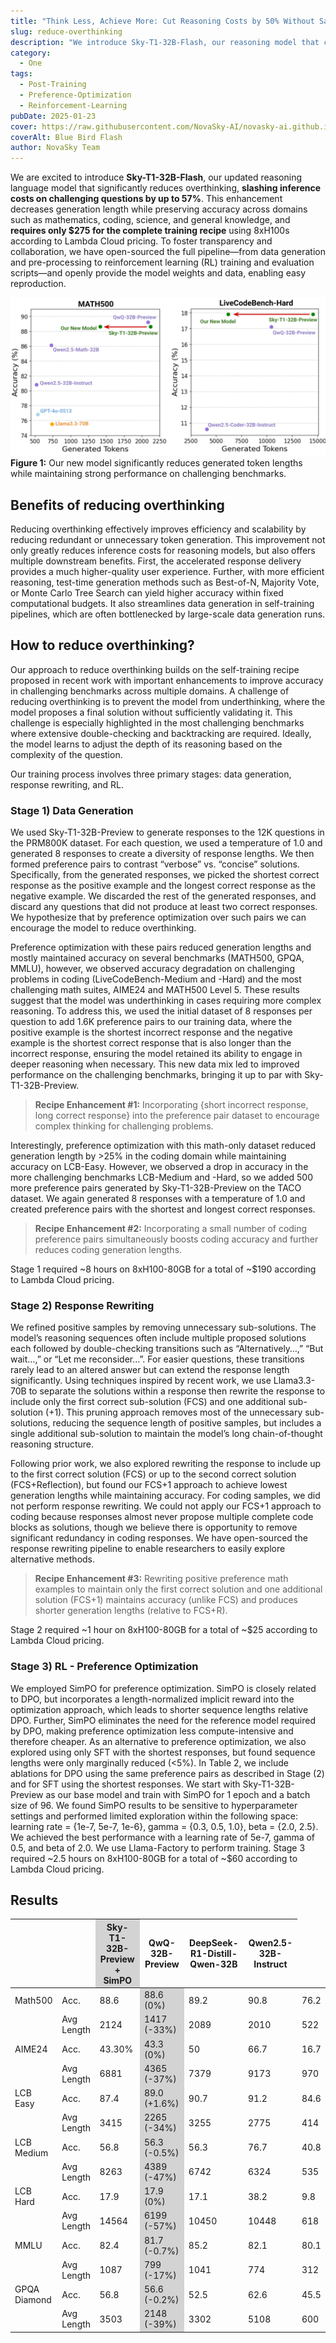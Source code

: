 ```yaml
---
title: "Think Less, Achieve More: Cut Reasoning Costs by 50% Without Sacrificing Accuracy"
slug: reduce-overthinking
description: "We introduce Sky-T1-32B-Flash, our reasoning model that cuts generation length by up to 50% while maintaining accuracy"
category:
  - One
tags:
  - Post-Training
  - Preference-Optimization
  - Reinforcement-Learning
pubDate: 2025-01-23
cover: https://raw.githubusercontent.com/NovaSky-AI/novasky-ai.github.io/main/assets/images/blue-bird-flash.jpeg
coverAlt: Blue Bird Flash
author: NovaSky Team
---
```


We are excited to introduce **Sky-T1-32B-Flash**, our updated reasoning language model that significantly reduces overthinking, **slashing inference costs on challenging questions by up to 57%**. This enhancement decreases generation length while preserving accuracy across domains such as mathematics, coding, science, and general knowledge, and **requires only $275 for the complete training recipe** using 8xH100s according to Lambda Cloud pricing. To foster transparency and collaboration, we have open-sourced the full pipeline—from data generation and pre-processing to reinforcement learning (RL) training and evaluation scripts—and openly provide the model weights and data, enabling easy reproduction. 

![img](https://raw.githubusercontent.com/NovaSky-AI/novasky-ai.github.io/main/assets/images/reduce-overthinking/headline-plot.png)
**Figure 1:** Our new model significantly reduces generated token lengths while maintaining strong performance on challenging benchmarks.

## Benefits of reducing overthinking
Reducing overthinking effectively improves efficiency and scalability by reducing redundant or unnecessary token generation. This improvement not only greatly reduces inference costs for reasoning models, but also offers multiple downstream benefits. First, the accelerated response delivery provides a much higher-quality user experience. Further, with more efficient reasoning, test-time generation methods such as Best-of-N, Majority Vote, or Monte Carlo Tree Search can yield higher accuracy within fixed computational budgets. It also streamlines data generation in self-training pipelines, which are often bottlenecked by large-scale data generation runs.

## How to reduce overthinking?
Our approach to reduce overthinking builds on the self-training recipe proposed in recent work with important enhancements to improve accuracy in challenging benchmarks across multiple domains. A challenge of reducing overthinking is to prevent the model from underthinking, where the model proposes a final solution without sufficiently validating it. This challenge is especially highlighted in the most challenging benchmarks where extensive double-checking and backtracking are required. Ideally, the model learns to adjust the depth of its reasoning based on the complexity of the question.

Our training process involves three primary stages: data generation, response rewriting, and RL. 

### Stage 1) Data Generation
We used Sky-T1-32B-Preview to generate responses to the 12K questions in the PRM800K dataset. For each question, we used a temperature of 1.0 and generated 8 responses to create a diversity of response lengths. We then formed preference pairs to contrast “verbose” vs. “concise” solutions. Specifically, from the generated responses, we picked the shortest correct response as the positive example and the longest correct response as the negative example. We discarded the rest of the generated responses, and discard any questions that did not produce at least two correct responses. We hypothesize that by preference optimization over such pairs we can encourage the model to reduce overthinking. 

Preference optimization with these pairs reduced generation lengths and mostly maintained accuracy on several benchmarks (MATH500, GPQA, MMLU), however, we observed accuracy degradation on challenging problems in coding (LiveCodeBench-Medium and -Hard) and the most challenging math suites, AIME24 and  MATH500 Level 5. These results suggest that the model was underthinking in cases requiring more complex reasoning. To address this, we used the initial dataset of 8 responses per question to add 1.6K preference pairs to our training data, where the positive example is the shortest incorrect response and the negative example is the shortest correct response that is also longer than the incorrect response, ensuring the model retained its ability to engage in deeper reasoning when necessary. This new data mix led to improved performance on the challenging benchmarks, bringing it up to par with Sky-T1-32B-Preview.

> **Recipe Enhancement #1:** Incorporating {short incorrect response, long correct response} into the preference pair dataset to encourage complex thinking for challenging problems.

Interestingly, preference optimization with this math-only dataset reduced generation length by >25% in the coding domain while maintaining accuracy on LCB-Easy. However, we observed a drop in accuracy in the more challenging benchmarks LCB-Medium and -Hard, so we added 500 more preference pairs generated by Sky-T1-32B-Preview on the TACO dataset. We again generated 8 responses with a temperature of 1.0 and created preference pairs with the shortest and longest correct responses.

> **Recipe Enhancement #2:** Incorporating a small number of coding preference pairs simultaneously boosts coding accuracy and further reduces coding generation lengths. 

Stage 1 required ~8 hours on 8xH100-80GB for a total of ~$190 according to Lambda Cloud pricing.

### Stage 2) Response Rewriting
We refined positive samples by removing unnecessary sub-solutions. The model’s reasoning sequences often include multiple proposed solutions each followed by double-checking transitions such as “Alternatively…,” “But wait…,” or “Let me reconsider…”. For easier questions, these transitions rarely lead to an altered answer but can extend the response length significantly. Using techniques inspired by recent work, we use Llama3.3-70B to separate the solutions within a response then rewrite the response to include only the first correct sub-solution (FCS) and one additional sub-solution (+1). This pruning approach removes most of the unnecessary sub-solutions, reducing the sequence length of positive samples, but includes a single additional sub-solution to maintain the model’s long chain-of-thought reasoning structure. 

Following prior work, we also explored rewriting the response to include up to the first correct solution (FCS) or up to the second correct solution (FCS+Reflection), but found our FCS+1 approach to achieve lowest generation lengths while maintaining accuracy. For coding samples, we did not perform response rewriting. We could not apply our FCS+1 approach to coding because responses almost never propose multiple complete code blocks as solutions, though we believe there is opportunity to remove significant redundancy in coding responses. We have open-sourced the response rewriting pipeline to enable researchers to easily explore alternative methods. 

> **Recipe Enhancement #3:** Rewriting positive preference math examples to maintain only the first correct solution and one additional solution (FCS+1) maintains accuracy (unlike FCS) and produces shorter generation lengths (relative to FCS+R). 

Stage 2 required ~1 hour on 8xH100-80GB for a total of ~$25 according to Lambda Cloud pricing.

### Stage 3) RL - Preference Optimization
We employed SimPO for preference optimization. SimPO is closely related to DPO, but incorporates a length-normalized implicit reward into the optimization approach, which leads to shorter sequence lengths relative DPO. Further, SimPO eliminates the need for the reference model required by DPO, making preference optimization less compute-intensive and therefore cheaper. As an alternative to preference optimization, we also explored using only SFT with the shortest responses, but found sequence lengths were only marginally reduced (<5%). In Table 2, we include ablations for DPO using the same preference pairs as described in Stage (2) and for SFT using the shortest responses.
We start with Sky-T1-32B-Preview as our base model and train with SimPO for 1 epoch and a batch size of 96. We found SimPO results to be sensitive to hyperparameter settings and performed limited exploration within the following space: learning rate = {1e-7, 5e-7, 1e-6}, gamma = {0.3, 0.5, 1.0}, beta = {2.0, 2.5}. We achieved the best performance with a learning rate of 5e-7, gamma of 0.5, and beta of 2.0.  We use Llama-Factory to perform training.
Stage 3 required ~2.5 hours on 8xH100-80GB for a total of ~$60 according to Lambda Cloud pricing.

## Results
<table>
  <thead>
    <tr>
      <th></th>
      <th></th>
      <thSky-T1-32B-Preview</th>
      <th style="background-color: lightgrey;">Sky-T1-32B-Preview + SimPO</th>
      <th>QwQ-32B-Preview</th>
      <th>DeepSeek-R1-Distill-Qwen-32B</th>
      <th>Qwen2.5-32B-Instruct</th>
    </tr>
  </thead>
  <tbody>
    <tr>
      <td>Math500</td>
      <td>Acc.</td>
      <td>88.6</td>
      <td style="background-color: lightgrey;">88.6 (0%)</td>
      <td>89.2</td>
      <td>90.8</td>
      <td>76.2</td>
    </tr>
    <tr>
      <td></td>
      <td>Avg Length</td>
      <td>2124</td>
      <td style="background-color: lightgrey;">1417 (-33%)</td>
      <td>2089</td>
      <td>2010</td>
      <td>522</td>
    </tr>
    <tr>
      <td>AIME24</td>
      <td>Acc.</td>
      <td>43.30%</td>
      <td style="background-color: lightgrey;">43.3 (0%)</td>
      <td>50</td>
      <td>66.7</td>
      <td>16.7</td>
    </tr>
    <tr>
      <td></td>
      <td>Avg Length</td>
      <td>6881</td>
      <td style="background-color: lightgrey;">4365 (-37%)</td>
      <td>7379</td>
      <td>9173</td>
      <td>970</td>
    </tr>
    <tr>
      <td>LCB Easy</td>
      <td>Acc.</td>
      <td>87.4</td>
      <td style="background-color: lightgrey;">89.0 (+1.6%)</td>
      <td>90.7</td>
      <td>91.2</td>
      <td>84.6</td>
    </tr>
    <tr>
      <td></td>
      <td>Avg Length</td>
      <td>3415</td>
      <td style="background-color: lightgrey;">2265 (-34%)</td>
      <td>3255</td>
      <td>2775</td>
      <td>414</td>
    </tr>
    <tr>
      <td>LCB Medium</td>
      <td>Acc.</td>
      <td>56.8</td>
      <td style="background-color: lightgrey;">56.3 (-0.5%)</td>
      <td>56.3</td>
      <td>76.7</td>
      <td>40.8</td>
    </tr>
    <tr>
      <td></td>
      <td>Avg Length</td>
      <td>8263</td>
      <td style="background-color: lightgrey;">4389 (-47%)</td>
      <td>6742</td>
      <td>6324</td>
      <td>535</td>
    </tr>
    <tr>
      <td>LCB Hard</td>
      <td>Acc.</td>
      <td>17.9</td>
      <td style="background-color: lightgrey;">17.9 (0%)</td>
      <td>17.1</td>
      <td>38.2</td>
      <td>9.8</td>
    </tr>
    <tr>
      <td></td>
      <td>Avg Length</td>
      <td>14564</td>
      <td style="background-color: lightgrey;">6199 (-57%)</td>
      <td>10450</td>
      <td>10448</td>
      <td>618</td>
    </tr>
    <tr>
      <td>MMLU</td>
      <td>Acc.</td>
      <td>82.4</td>
      <td style="background-color: lightgrey;">81.7 (-0.7%)</td>
      <td>85.2</td>
      <td>82.1</td>
      <td>80.1</td>
    </tr>
    <tr>
      <td></td>
      <td>Avg Length</td>
      <td>1087</td>
      <td style="background-color: lightgrey;">799 (-17%)</td>
      <td>1041</td>
      <td>774</td>
      <td>312</td>
    </tr>
    <tr>
      <td>GPQA Diamond</td>
      <td>Acc.</td>
      <td>56.8</td>
      <td style="background-color: lightgrey;">56.6 (-0.2%)</td>
      <td>52.5</td>
      <td>62.6</td>
      <td>45.5</td>
    </tr>
    <tr>
      <td></td>
      <td>Avg Length</td>
      <td>3503</td>
      <td style="background-color: lightgrey;">2148 (-39%)</td>
      <td>3302</td>
      <td>5108</td>
      <td>600</td>
    </tr>
  </tbody>
</table>
